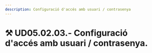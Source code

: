 ```yaml
---
description: Configuració d'accés amb usuari / contrasenya
---
```


# ⚒ UD05.02.03.- Configuració d'accés amb usuari / contrasenya.

